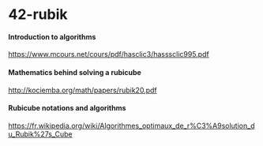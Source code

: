 # 42-rubik

#### Introduction to algorithms
https://www.mcours.net/cours/pdf/hasclic3/hasssclic995.pdf

#### Mathematics behind solving a rubicube
http://kociemba.org/math/papers/rubik20.pdf

#### Rubicube notations and algorithms
https://fr.wikipedia.org/wiki/Algorithmes_optimaux_de_r%C3%A9solution_du_Rubik%27s_Cube
